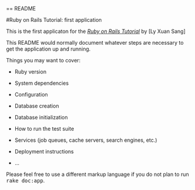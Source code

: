 == README

#Ruby on Rails Tutorial: first application

This is the first applicaton for the [*Ruby on Rails Tutorial*](http://railstutorial.org/)
by [Ly Xuan Sang]

This README would normally document whatever steps are necessary to get the
application up and running.

Things you may want to cover:

* Ruby version

* System dependencies

* Configuration

* Database creation

* Database initialization

* How to run the test suite

* Services (job queues, cache servers, search engines, etc.)

* Deployment instructions

* ...


Please feel free to use a different markup language if you do not plan to run
<tt>rake doc:app</tt>.
